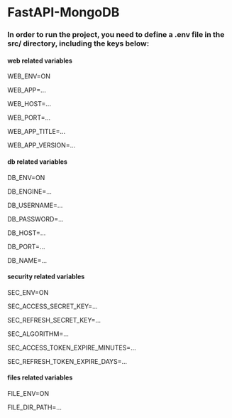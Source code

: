 # FastAPI-MongoDB

### In order to run the project, you need to define a .env file in the src/ directory, including the keys below:

#### web related variables

WEB_ENV=ON

WEB_APP=...

WEB_HOST=...

WEB_PORT=...

WEB_APP_TITLE=...

WEB_APP_VERSION=...

#### db related variables

DB_ENV=ON

DB_ENGINE=...

DB_USERNAME=...

DB_PASSWORD=...

DB_HOST=...

DB_PORT=...

DB_NAME=...

#### security related variables

SEC_ENV=ON

SEC_ACCESS_SECRET_KEY=...

SEC_REFRESH_SECRET_KEY=...

SEC_ALGORITHM=...

SEC_ACCESS_TOKEN_EXPIRE_MINUTES=...

SEC_REFRESH_TOKEN_EXPIRE_DAYS=...

#### files related variables

FILE_ENV=ON

FILE_DIR_PATH=...
